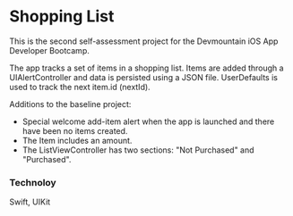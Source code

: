 # Shopping List

This is the second self-assessment project for the Devmountain iOS App Developer Bootcamp.

The app tracks a set of items in a shopping list. Items are added through a UIAlertController and data is persisted using a JSON file. UserDefaults is used to track the next item.id (nextId).

Additions to the baseline project:

- Special welcome add-item alert when the app is launched and there have been no items created.
- The Item includes an amount.
- The ListViewController has two sections: "Not Purchased" and "Purchased".

### Technoloy

Swift, UIKit
